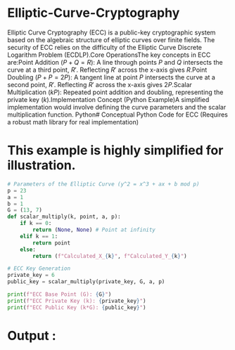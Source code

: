 # Elliptic-Curve-Cryptography
Elliptic Curve Cryptography (ECC) is a public-key cryptographic system based on the algebraic structure of elliptic curves over finite fields.
The security of ECC relies on the difficulty of the Elliptic Curve Discrete Logarithm Problem (ECDLP).Core OperationsThe key concepts in ECC are:Point Addition ($P + Q = R$):
A line through points $P$ and $Q$ intersects the curve at a third point, $R'$. Reflecting $R'$ across the x-axis gives $R$.Point Doubling ($P + P = 2P$):
A tangent line at point $P$ intersects the curve at a second point, $R'$. 
Reflecting $R'$ across the x-axis gives $2P$.Scalar Multiplication ($kP$): Repeated point addition and doubling, representing the private key ($k$).Implementation Concept (Python Example)A simplified implementation would involve defining the curve parameters and the scalar multiplication function.
Python# Conceptual Python Code for ECC (Requires a robust math library for real implementation)

# This example is highly simplified for illustration.
```py
# Parameters of the Elliptic Curve (y^2 = x^3 + ax + b mod p)
p = 23    
a = 1
b = 1
G = (13, 7) 
def scalar_multiply(k, point, a, p):
    if k == 0:
        return (None, None) # Point at infinity
    elif k == 1:
        return point
    else:
        return (f"Calculated_X_{k}", f"Calculated_Y_{k}") 

# ECC Key Generation
private_key = 6 
public_key = scalar_multiply(private_key, G, a, p)

print(f"ECC Base Point (G): {G}")
print(f"ECC Private Key (k): {private_key}")
print(f"ECC Public Key (k*G): {public_key}")
```
# Output :
